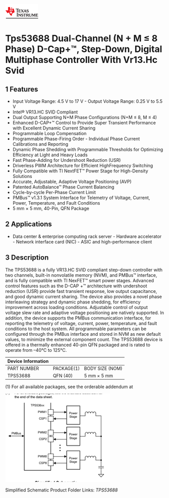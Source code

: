 

![0_image_0.png](0_image_0.png)

# Tps53688 Dual-Channel (N + M ≤ 8 Phase) D-Cap+™, Step-Down, Digital Multiphase Controller With Vr13.Hc Svid

## 1 Features

- Input Voltage Range: 4.5 V to 17 V - Output Voltage Range: 0.25 V to 5.5 V
- Intel® VR13.HC SVID Compliant
- Dual Output Supporting N+M Phase Configurations (N+M ≤ 8, M ≤ 4)
- Enhanced D-CAP+™ Control to Provide Super Transient Performance with Excellent Dynamic Current Sharing
- Programmable Loop Compensation
- Programmable Phase-Firing Order - Individual Phase Current Calibrations and Reporting
- Dynamic Phase Shedding with Programmable Thresholds for Optimizing Efficiency at Light and Heavy Loads
- Fast Phase-Adding for Undershoot Reduction
(USR)
- Driverless PWM Architecture for Efficient HighFrequency Switching
- Fully Compatible with TI NextFET™ Power Stage for High-Density Solutions
- Accurate, Adjustable, Adaptive Voltage Positioning
(AVP)
- Patented AutoBalance™ Phase Current Balancing
- Cycle-by-cycle Per-Phase Current Limit
- PMBus™ v1.3.1 System Interface for Telemetry of Voltage, Current, Power, Temperature, and Fault Conditions
- 5 mm × 5 mm, 40-Pin, QFN Package

## 2 Applications

- Data center & enterprise computing rack server - Hardware accelerator - Network interface card (NIC) - ASIC and high-performance client

## 3 Description

The TPS53688 is a fully VR13.HC SVID compliant step-down controller with two channels, built-in nonvolatile memory (NVM), and PMBus™ interface, and is fully compatible with TI NexFET™ smart power stages. Advanced control features such as the D-CAP
+™ architecture with undershoot reduction (USR)
provide fast transient response, low output capacitance, and good dynamic current sharing. The device also provides a novel phase interleaving strategy and dynamic phase shedding, for efficiency improvement across loading conditions. Adjustable control of output voltage slew rate and adaptive voltage positioning are natively supported. In addition, the device supports the PMBus communication interface, for reporting the telemetry of voltage, current, power, temperature, and fault conditions to the host system. All programmable parameters can be configured through the PMBus interface and stored in NVM as new default values, to minimize the external component count. The TPS53688 device is offered in a thermally enhanced 40-pin QFN packaged and is rated to operate from –40°C to 125°C.

| Device Information   |            |                 |
|----------------------|------------|-----------------|
| PART NUMBER          | PACKAGE(1) | BODY SIZE (NOM) |
| TPS53688             | QFN (40)   | 5 mm × 5 mm     |

(1) For all available packages, see the orderable addendum at

![0_image_1.png](0_image_1.png)

Simplified Schematic Product Folder Links: *TPS53688*
